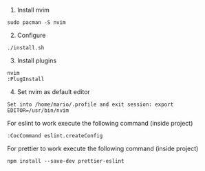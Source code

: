 1. Install nvim
```
sudo pacman -S nvim
```

2. Configure
```
./install.sh
```

3. Install plugins
```
nvim
:PlugInstall
```

4. Set nvim as default editor
```
Set into /home/mario/.profile and exit session: export EDITOR=/usr/bin/nvim
```

For eslint to work execute the following command (inside project)
```
:CocCommand eslint.createConfig
```

For prettier to work execute the following command (inside project)
```
npm install --save-dev prettier-eslint
```
